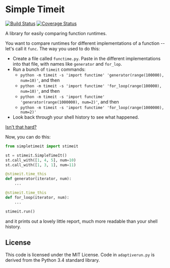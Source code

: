 # Simple Timeit

[![Build Status](https://travis-ci.org/mambocab/simpletimeit.svg?branch=master)](https://travis-ci.org/mambocab/simpletimeit)
[![Coverage Status](https://img.shields.io/coveralls/mambocab/simpletimeit.svg)](https://coveralls.io/r/mambocab/simpletimeit?branch=release%2Fimprove-tests)

A library for easily comparing function runtimes.

You want to compare runtimes for different implementations of a function -- let's call it `func`. The way you used to do this:

- Create a file called `functime.py`. Paste in the different implementations into that file, with names like `generator` and `for_lop`.
- Run a bunch of `timeit` commands:
    - `python -m timeit -s 'import functime' 'generator(range(100000), num=10)'`, and then
    - `python -m timeit -s 'import functime' 'for_loop(range(100000), num=10)'`, and then
    - `python -m timeit -s 'import functime' 'generator(range(1000000), num=2)'`, and then
    - `python -m timeit -s 'import functime' 'for_loop(range(1000000), num=2)'`
- Look back through your shell history to see what happened.

[Isn't that hard?](http://www.buzzfeed.com/julianbrand/40-gifs-of-stupid-infomercial-people-6eof)

Now, you can do this:

```python
from simpletimeit import stimeit

st = stimeit.SimpleTimeIt()
st.call_with([1, 4, 5], num=10)
st.call_with([1, 3, 1], num=11)

@stimeit.time_this
def generator(iterator, num):
    ...

@stimeit.time_this
def for_loop(iterator, num):
    ...

stimeit.run()
```

and it prints out a lovely little report, much more readable than your shell history.

## License

This code is licensed under the MIT License. Code in `adaptiverun.py` is derived from the Python 3.4 standard library.
